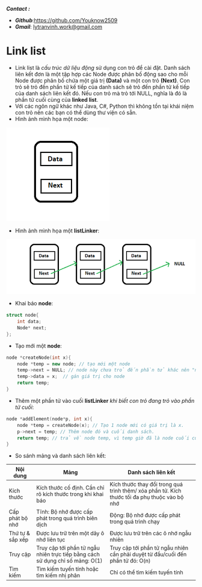 ___**Contact :**___
- ___Github___:<https://github.com/Youknow2509>
- ___Gmail___: <lytranvinh.work@gmail.com>

# Link list

 - Link list là *cấu trúc dữ liệu động* sử dụng con trỏ để cài đặt. Danh sách liên kết đơn là một tập hợp các Node được phân bố động sao cho mỗi Node được phân bố chứa một giá trị **(Data)** và một con trỏ **(Next)**. Con trỏ sẽ trỏ đến phần tử kế tiếp của danh sách sẽ   trỏ  đến phần tử kế tiếp của danh sách liên kết đó. Nếu con trỏ mà trỏ tới NULL, nghĩa là đó là phần tử cuối cùng của **linked list**.
 - Với các ngôn ngữ khác như Java, C#, Python thì không tồn tại khái niệm con trỏ nên các bạn có thể dùng thư viện có sẵn.
 - Hình ảnh mình họa một node:
  
![Hình ảnh mình họa một node](image/node.png)
- Hình ảnh mình họa một **listLinker**:
  
![Hình ảnh mình họa một listLinker](image/linklist.PNG)
- Khai báo **node**: 
```c++
struct node{
    int data;
    Node* next;
};
```
- Tạo mới một **node**:
```c++
node *createNode(int x){
    node *temp = new node; // tạo mới một node
    temp->next = NULL; // node này chưa trỏ đến phần tử khác nên "next" nhận giá trị NULL
    temp->data = x;  // gán giá trị cho node
    return temp;
}
```
- Thêm một phần tử vào cuối **listLinker** *khi biết con trỏ đang trỏ vào phần tử cuối*:
```c++
node *addElement(node*p, int x){
	node *temp = createNode(x); // Tạo 1 node mới có giá trị là x.
	p->next = temp; // Thêm node đó và cuối danh sách.
	return temp; // trả về node temp, vì temp giờ đã là node cuối của list.
}
```
- So sánh mảng và danh sách liên kết:

| Nội dung	  | Mảng         | Danh sách liên kết|
| ----------- | -------------| ----------------- |
|  Kích thước | Kích thước cố định. Cần chỉ rõ kích thước trong khi khai báo  | Kích thước thay đổi trong quá trình thêm/ xóa phần tử. Kích thước tối đa phụ thuộc vào bộ nhớ |
| Cấp phát bộ nhớ | Tĩnh: Bộ nhớ được cấp phát trong quá trình biên dịch | Động: Bộ nhớ được cấp phát trong quá trình chạy |
| Thứ tự & sắp xếp | Được lưu trữ trên một dãy ô nhớ liên tục | Được lưu trữ trên các ô nhớ ngẫu nhiên |
| Truy cập | Truy cập tới phần tử ngẫu nhiên trực tiếp bằng cách sử dụng chỉ số mảng: O(1) | Truy cập tới phần tử ngẫu nhiên cần phải duyệt từ đầu/cuối đến phần tử đó: O(n) |
| Tìm kiếm | Tìm kiếm tuyến tính hoặc tìm kiếm nhị phân | Chỉ có thể tìm kiếm tuyến tính |
